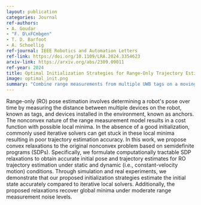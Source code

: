 ```yaml
---
layout: publication
categories: Journal
ref-authors:
- A. Goudar
- "F. D\xFCmbgen"
- T. D. Barfoot
- A. Schoellig
ref-journal: IEEE Robotics and Automation Letters
ref-link: https://doi.org/10.1109/LRA.2024.3354623
arxiv-link: https://arxiv.org/abs/2309.09011
ref-year: 2024
title: Optimal Initialization Strategies for Range-Only Trajectory Estimation
image: optimal_init.png
summary: "Combine range measurements from multiple UWB tags on a moving device to estimate the pose or trajectory, in a certifiably optimal way." 
---
```


Range-only (RO) pose estimation involves determining a robot's pose over time by measuring the distance between multiple devices on the robot, known as tags, and devices installed in the environment, known as anchors. The nonconvex nature of the range measurement model results in a cost function with possible local minima. In the absence of a good initialization, commonly used iterative solvers can get stuck in these local minima resulting in poor trajectory estimation accuracy. In this work, we propose convex relaxations to the original nonconvex problem based on semidefinite programs (SDPs). Specifically, we formulate computationally tractable SDP relaxations to obtain accurate initial pose and trajectory estimates for RO trajectory estimation under static and dynamic (i.e., constant-velocity motion) conditions. Through simulation and real experiments, we demonstrate that our proposed initialization strategies estimate the initial state accurately compared to iterative local solvers. Additionally, the proposed relaxations recover global minima under moderate range measurement noise levels. 

